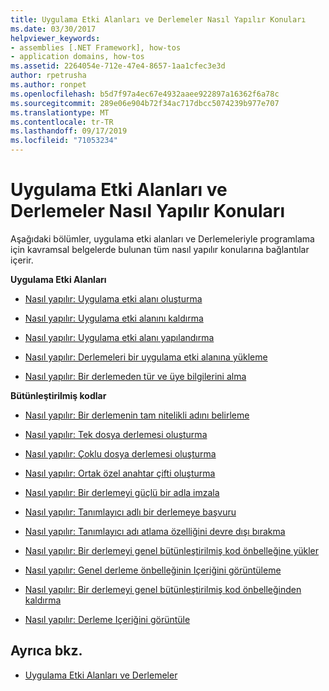 ```yaml
---
title: Uygulama Etki Alanları ve Derlemeler Nasıl Yapılır Konuları
ms.date: 03/30/2017
helpviewer_keywords:
- assemblies [.NET Framework], how-tos
- application domains, how-tos
ms.assetid: 2264054e-712e-47e4-8657-1aa1cfec3e3d
author: rpetrusha
ms.author: ronpet
ms.openlocfilehash: b5d7f97a4ec67e4932aaee922897a16362f6a78c
ms.sourcegitcommit: 289e06e904b72f34ac717dbcc5074239b977e707
ms.translationtype: MT
ms.contentlocale: tr-TR
ms.lasthandoff: 09/17/2019
ms.locfileid: "71053234"
---
```

# <a name="application-domains-and-assemblies-how-to-topics"></a>Uygulama Etki Alanları ve Derlemeler Nasıl Yapılır Konuları
Aşağıdaki bölümler, uygulama etki alanları ve Derlemeleriyle programlama için kavramsal belgelerde bulunan tüm nasıl yapılır konularına bağlantılar içerir.  
  
 **Uygulama Etki Alanları**  
  
- [Nasıl yapılır: Uygulama etki alanı oluşturma](how-to-create-an-application-domain.md)  
  
- [Nasıl yapılır: Uygulama etki alanını kaldırma](how-to-unload-an-application-domain.md)  
  
- [Nasıl yapılır: Uygulama etki alanı yapılandırma](how-to-configure-an-application-domain.md)  
  
- [Nasıl yapılır: Derlemeleri bir uygulama etki alanına yükleme](how-to-load-assemblies-into-an-application-domain.md)  
  
- [Nasıl yapılır: Bir derlemeden tür ve üye bilgilerini alma](../reflection-and-codedom/get-type-member-information.md)  
  
 **Bütünleştirilmiş kodlar**  
  
- [Nasıl yapılır: Bir derlemenin tam nitelikli adını belirleme](../../standard/assembly/find-fully-qualified-name.md)  
  
- [Nasıl yapılır: Tek dosya derlemesi oluşturma](build-single-file-assembly.md)  
  
- [Nasıl yapılır: Çoklu dosya derlemesi oluşturma](build-multifile-assembly.md)  
  
- [Nasıl yapılır: Ortak özel anahtar çifti oluşturma](../../standard/assembly/create-public-private-key-pair.md)  
  
- [Nasıl yapılır: Bir derlemeyi güçlü bir adla imzala](../../standard/assembly/sign-strong-name.md)  
  
- [Nasıl yapılır: Tanımlayıcı adlı bir derlemeye başvuru](../../standard/assembly/reference-strong-named.md)  
  
- [Nasıl yapılır: Tanımlayıcı adı atlama özelliğini devre dışı bırakma](../../standard/assembly/disable-strong-name-bypass-feature.md)  
  
- [Nasıl yapılır: Bir derlemeyi genel bütünleştirilmiş kod önbelleğine yükler](install-assembly-into-gac.md)  
  
- [Nasıl yapılır: Genel derleme önbelleğinin Içeriğini görüntüleme](how-to-view-the-contents-of-the-gac.md)  
  
- [Nasıl yapılır: Bir derlemeyi genel bütünleştirilmiş kod önbelleğinden kaldırma](how-to-remove-an-assembly-from-the-gac.md)  
  
- [Nasıl yapılır: Derleme Içeriğini görüntüle](../../standard/assembly/view-contents.md)  
  
## <a name="see-also"></a>Ayrıca bkz.

- [Uygulama Etki Alanları ve Derlemeler](index.md)
